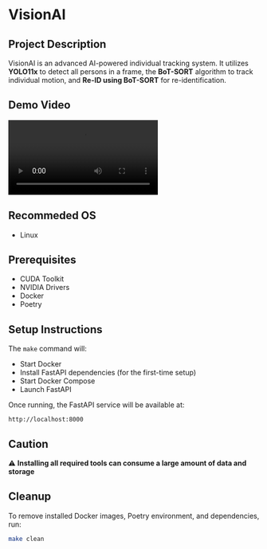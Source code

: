 # VisionAI

## **Project Description**
VisionAI is an advanced AI-powered individual tracking system. It utilizes **YOLO11x** to detect all persons in a frame, the **BoT-SORT** algorithm to track individual motion, and **Re-ID using BoT-SORT** for re-identification.

## **Demo Video**
![Demo Video](https://silversoul-07.github.io/video.mp4)

## **Recommeded OS**
- Linux

## **Prerequisites**
- CUDA Toolkit
- NVIDIA Drivers
- Docker
- Poetry

## **Setup Instructions**
The `make` command will:
- Start Docker
- Install FastAPI dependencies (for the first-time setup)
- Start Docker Compose
- Launch FastAPI

Once running, the FastAPI service will be available at:
```
http://localhost:8000
```

## **Caution**
⚠️ **Installing all required tools can consume a large amount of data and storage**

## **Cleanup**
To remove installed Docker images, Poetry environment, and dependencies, run:
```sh
make clean
```
